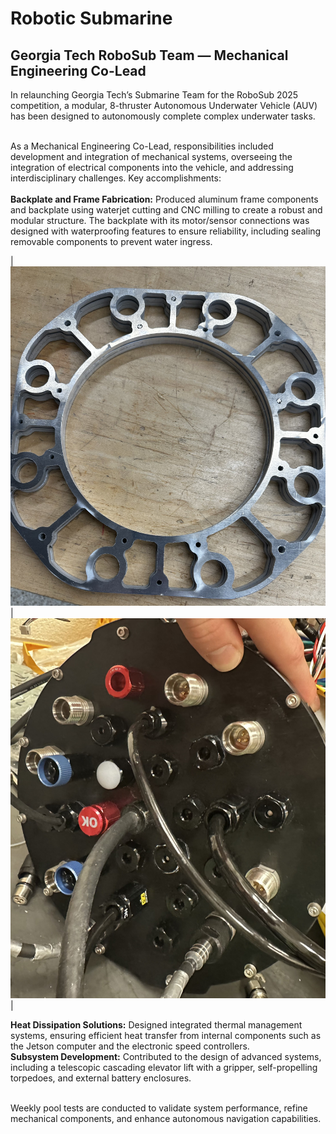 # Robotic Submarine
## Georgia Tech RoboSub Team — Mechanical Engineering Co-Lead
In relaunching Georgia Tech’s Submarine Team for the RoboSub 2025 competition, a modular, 8-thruster Autonomous Underwater Vehicle (AUV) has been designed to autonomously complete complex underwater tasks. <br /><br />

As a Mechanical Engineering Co-Lead, responsibilities included development and integration of mechanical systems, overseeing the integration of electrical components into the vehicle, and addressing interdisciplinary challenges. Key accomplishments: <br /><br />
**Backplate and Frame Fabrication:** Produced aluminum frame components and backplate using waterjet cutting and CNC milling to create a robust and modular structure. The backplate with its motor/sensor connections was designed with waterproofing features to ensure reliability, including sealing removable components to prevent water ingress. <br />

|![Frame Components](https://github.com/zgreenberg02/RoboticSubmarine/blob/master/Images/FrameComponents.jpg)|![Backplate and Wiring](https://github.com/zgreenberg02/RoboticSubmarine/blob/master/Images/BackplateAndWiring.jpg)|
<br />

**Heat Dissipation Solutions:** Designed integrated thermal management systems, ensuring efficient heat transfer from internal components such as the Jetson computer and the electronic speed controllers.<br />
**Subsystem Development:** Contributed to the design of advanced systems, including a telescopic cascading elevator lift with a gripper, self-propelling torpedoes, and external battery enclosures.<br /><br />

Weekly pool tests are conducted to validate system performance, refine mechanical components, and enhance autonomous navigation capabilities.





